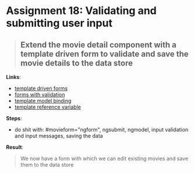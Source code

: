 Assignment 18: Validating and submitting user input
==============================================

> ## Extend the movie detail component with a template driven form to validate and save the movie details to the data store

**Links**:
- [template driven forms](https://angular-2-training-book.rangle.io/handout/forms/template-driven/template-driven_forms.html)
- [forms with validation](https://angular.io/docs/ts/latest/cookbook/form-validation.html)
- [template model binding](https://angular-2-training-book.rangle.io/handout/forms/template-driven/template-model-binding.html)
- [template reference variable](https://angular.io/docs/ts/latest/guide/template-syntax.html#!#ref-vars)

**Steps**:
- do shit with: #movieform="ngform", ngsubmit, ngmodel, input validation and input messages, saving the data 

**Result**:
> We now have a form with which we can edit existing movies and save them to the data store
